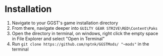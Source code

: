 # Installation

1. Navigate to your GGST's game installation directory
2. From there, navigate deeper into `GUILTY GEAR STRIVE\RED\Content\Paks`
3. Open the directory in terminal, on windows, right click the empty space in File Explorer and select "Open in Terminal"
4. Run `git clone https://github.com/nptnk/GGSTMods/ "~mods"` in the terminal
